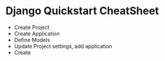 # Django Quickstart CheatSheet

 - Create Project
 - Create Application
 - Define Models
 - Update Project settings, add application
 - Create 

<!--stackedit_data:
eyJoaXN0b3J5IjpbLTM4ODUzMzk1Nl19
-->